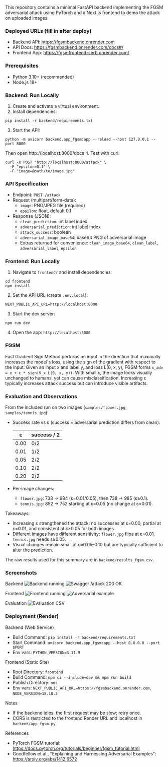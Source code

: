 This repository contains a minimal FastAPI backend implementing the FGSM adversarial attack using PyTorch and a Next.js frontend to demo the attack on uploaded images.

### Deployed URLs (fill in after deploy)
- Backend API: https://fgsmbackend.onrender.com
- API Docs: https://fgsmbackend.onrender.com/docs#/
- Frontend App: https://fgsmfrontend-serb.onrender.com/

### Prerequisites
- Python 3.10+ (recommended)
- Node.js 18+

### Backend: Run Locally
1. Create and activate a virtual environment.
2. Install dependencies:
```
pip install -r backend/requirements.txt
```
3. Start the API:
```
python -m uvicorn backend.app_fgsm:app --reload --host 127.0.0.1 --port 8000
```
Then open http://localhost:8000/docs
4. Test with curl:
```
curl -X POST "http://localhost:8000/attack" \
  -F "epsilon=0.1" \
  -F "image=@path/to/image.jpg"
```

### API Specification
- Endpoint: `POST /attack`
- Request (multipart/form-data):
  - `image`: PNG/JPEG file (required)
  - `epsilon`: float, default 0.1 
- Response (JSON):
  - `clean_prediction`: int label index
  - `adversarial_prediction`: int label index
  - `attack_success`: boolean
  - `adversarial_image_base64`: base64 PNG of adversarial image
  - Extras returned for convenience: `clean_image_base64`, `clean_label`, `adversarial_label`, `epsilon`

### Frontend: Run Locally
1. Navigate to `frontend/` and install dependencies:
```
cd frontend
npm install
```
2. Set the API URL (create `.env.local`):
```
NEXT_PUBLIC_API_URL=http://localhost:8000
```
3. Start the dev server:
```
npm run dev
```
4. Open the app: `http://localhost:3000`

### FGSM
Fast Gradient Sign Method perturbs an input in the direction that maximally increases the model's loss, using the sign of the gradient with respect to the input. Given an input x and label y, and loss L(θ, x, y), FGSM forms `x_adv = x + ε * sign(∇_x L(θ, x, y))`. With small ε, the image looks visually unchanged to humans, yet can cause misclassification. Increasing ε typically increases attack success but can introduce visible artifacts.

### Evaluation and Observations

From the included run on two images (`samples/flower.jpg`, `samples/tennis.jpg`):
- Success rate vs ε (success = adversarial prediction differs from clean):

  | ε | success / 2 |
  |---|-------------|
  | 0.00 | 0/2 |
  | 0.01 | 1/2 |
  | 0.05 | 2/2 |
  | 0.10 | 2/2 |
  | 0.20 | 2/2 |

- Per‑image changes:
  - `flower.jpg`: 738 → 984 (ε=0.01/0.05), then 738 → 985 (ε≥0.1).
  - `tennis.jpg`: 852 → 752 starting at ε=0.05 (no change at ε=0.01).

Takeaways:
- Increasing ε strengthened the attack: no successes at ε=0.00, partial at ε=0.01, and consistent at ε≥0.05 for both images.
- Different images have different sensitivity: `flower.jpg` flips at ε=0.01, `tennis.jpg` needs ε≥0.05.
- Visual changes remain small at ε≈0.05–0.10 but are typically sufficient to alter the prediction.

The raw results used for this summary are in `backend/results_fgsm.csv`.

### Screenshots
Backend
![Backend running](screenshots/backendScreenshots/runningBackend.png)
![Swagger /attack 200 OK](screenshots/backendScreenshots/attack.png)

Frontend
![Frontend running](screenshots/frontend/runningFrontend.png)
![Adversarial example](screenshots/frontend/adv.png)

Evaluation
![Evaluation CSV](screenshots/evaluation/evaluation.png)

### Deployment (Render)
Backend (Web Service)
- Build Command: `pip install -r backend/requirements.txt`
- Start Command: `uvicorn backend.app_fgsm:app --host 0.0.0.0 --port $PORT`
- Env vars: `PYTHON_VERSION=3.11.9`

Frontend (Static Site)
- Root Directory: `frontend`
- Build Command: `npm ci --include=dev && npm run build`
- Publish Directory: `out`
- Env vars: `NEXT_PUBLIC_API_URL=https://fgsmbackend.onrender.com`, `NODE_VERSION=18.18.2`

Notes
- If the backend idles, the first request may be slow; retry once.
- CORS is restricted to the frontend Render URL and localhost in `backend/app_fgsm.py`.

References
- PyTorch FGSM tutorial: https://docs.pytorch.org/tutorials/beginner/fgsm_tutorial.html
- Goodfellow et al., "Explaining and Harnessing Adversarial Examples": https://arxiv.org/abs/1412.6572
